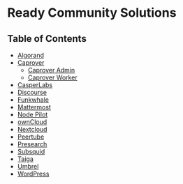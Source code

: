 <h1> Ready Community Solutions </h1>

<h2> Table of Contents </h2>

- [Algorand](./algorand.html)
- [Caprover](./caprover.html)
  - [Caprover Admin](././caprover_admin.html)
  - [Caprover Worker](././caprover_worker.html)
- [CasperLabs](./casper.html)
- [Discourse](./discourse.html)
- [Funkwhale](./funkwhale.html)
- [Mattermost](./mattermost.html)
- [Node Pilot](./nodepilot.html)
- [ownCloud](./owncloud.html)
- [Nextcloud](./nextcloud.html)
- [Peertube](./peertube.html)
- [Presearch](./presearch.html)
- [Subsquid](./subsquid.html)
- [Taiga](./taiga.html)
- [Umbrel](./umbrel.html)
- [WordPress](./wordpress.html)